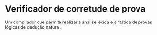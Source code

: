 # Verificador de corretude de prova
Um compilador que permite realizar a analise léxica e sintática de provas lógicas de dedução natural.
